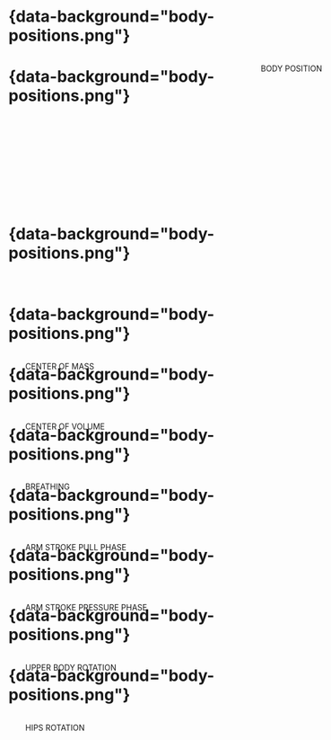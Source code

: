 <script>
zettlrRevealOptions.transition="none"
</script>
# {data-background="body-positions.png"}


<p style="position: absolute; padding-left: 450px">BODY POSITION</p>



# {data-background="body-positions.png"}

<p  style="position: relative;
  margin-left: 750px;
  margin-top: -50px;">HEAD POSITION</p>


# {data-background="body-positions.png"}

<p style="position: relative; margin-left: -1100px">KICK</p>


# {data-background="body-positions.png"}

<p style="position: absolute; margin-left: 30px">CENTER OF MASS</p>


# {data-background="body-positions.png"}

<p style="position: absolute; margin-left: 30px">CENTER OF VOLUME</p>


# {data-background="body-positions.png"}

<p style="position: absolute; margin-left: 30px">BREATHING</p>

# {data-background="body-positions.png"}

<p style="position: absolute; margin-left: 30px">ARM STROKE PULL PHASE</p>


# {data-background="body-positions.png"}

<p style="position: absolute; margin-left: 30px">ARM STROKE PRESSURE PHASE</p>


# {data-background="body-positions.png"}

<p style="position: absolute; margin-left: 30px">UPPER BODY ROTATION</p>


# {data-background="body-positions.png"}

<p style="position: absolute; margin-left: 30px">HIPS ROTATION</p>
